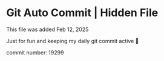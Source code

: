 # Git Auto Commit | Hidden File

This file was added Feb 12, 2025

Just for fun and keeping my daily git commit active 🤪

commit number: 19299

